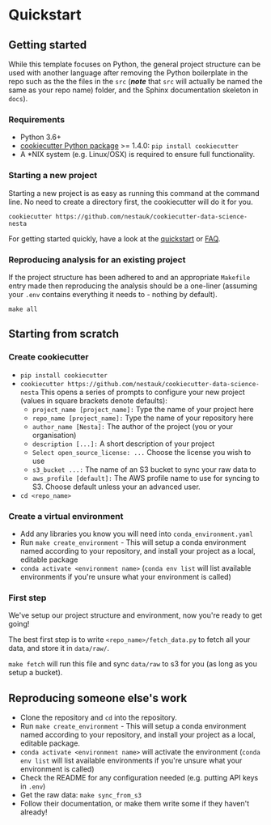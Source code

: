 # Quickstart

## Getting started

While this template focuses on Python, the general project structure can be used with another language after removing the Python boilerplate in the repo such as the the files in the `src` (**_note_** that `src` will actually be named the same as your repo name) folder, and the Sphinx documentation skeleton in `docs`).

### Requirements

- Python 3.6+
- [cookiecutter Python package](http://cookiecutter.readthedocs.org/en/latest/installation.html) >= 1.4.0: `pip install cookiecutter`
- A \*NIX system (e.g. Linux/OSX) is required to ensure full functionality.

### Starting a new project

Starting a new project is as easy as running this command at the command line. No need to create a directory first, the cookiecutter will do it for you.

```nohighlight
cookiecutter https://github.com/nestauk/cookiecutter-data-science-nesta
```

For getting started quickly, have a look at the [quickstart](quickstart.md) or [FAQ](faq.md).

### Reproducing analysis for an existing project

If the project structure has been adhered to and an appropriate `Makefile` entry made then reproducing the analysis should be a one-liner (assuming your `.env` contains everything it needs to - nothing by default).

```nohighlight
make all
```

## Starting from scratch

### Create cookiecutter

- `pip install cookiecutter`
- `cookiecutter https://github.com/nestauk/cookiecutter-data-science-nesta`
  This opens a series of prompts to configure your new project (values in square brackets denote defaults):
  - `project_name [project_name]:` Type the name of your project here
  - `repo_name [project_name]:` Type the name of your repository here
  - `author_name [Nesta]:` The author of the project (you or your organisation)
  - `description [...]:` A short description of your project
  - `Select open_source_license: ...` Choose the license you wish to use
  - `s3_bucket ...:` The name of an S3 bucket to sync your raw data to
  - `aws_profile [default]:` The AWS profile name to use for syncing to S3. Choose default unless your an advanced user.
- `cd <repo_name>`

### Create a virtual environment

- Add any libraries you know you will need into `conda_environment.yaml`
- Run `make create_environment` - This will setup a conda environment named according to your repository, and install your project as a local, editable package
- `conda activate <environment name>` (`conda env list` will list available environments if you're unsure what your environment is called)

### First step

We've setup our project structure and environment, now you're ready to get going!

The best first step is to write `<repo_name>/fetch_data.py` to fetch all your data, and store it in `data/raw/`.

`make fetch` will run this file and sync `data/raw` to s3 for you (as long as you setup a bucket).

## Reproducing someone else's work

- Clone the repository and `cd` into the repository.
- Run `make create_environment` - This will setup a conda environment named according to your repository, and install your project as a local, editable package.
- `conda activate <environment name>` will activate the environment (`conda env list` will list available environments if you're unsure what your environment is called)
- Check the README for any configuration needed (e.g. putting API keys in `.env`)
- Get the raw data: `make sync_from_s3`
- Follow their documentation, or make them write some if they haven't already!
